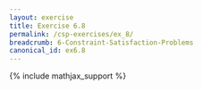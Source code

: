 ```yaml
---
layout: exercise
title: Exercise 6.8
permalink: /csp-exercises/ex_8/
breadcrumb: 6-Constraint-Satisfaction-Problems
canonical_id: ex6.8
---
```


{% include mathjax_support %}

